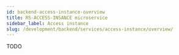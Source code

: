 ```yaml
---
id: backend-access-instance-overview
title: RS-ACCESS-INSANCE microservice
sidebar_label: Access instance
slug: /development/backend/services/access-instance/overview/
---
```


TODO

 